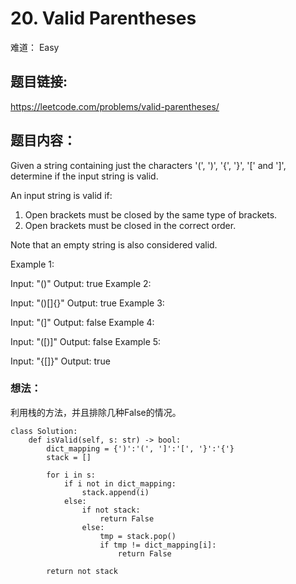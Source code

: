 # 20. Valid Parentheses
难道： Easy

## 题目链接:
<https://leetcode.com/problems/valid-parentheses/>

## 题目内容：
Given a string containing just the characters '(', ')', '{', '}', '[' and ']', determine if the input string is valid.

An input string is valid if:

1. Open brackets must be closed by the same type of brackets.
2. Open brackets must be closed in the correct order.

Note that an empty string is also considered valid.

Example 1:

Input: "()"
Output: true
Example 2:

Input: "()[]{}"
Output: true
Example 3:

Input: "(]"
Output: false
Example 4:

Input: "([)]"
Output: false
Example 5:

Input: "{[]}"
Output: true

### 想法：
利用栈的方法，并且排除几种False的情况。

```
class Solution:
    def isValid(self, s: str) -> bool:
        dict_mapping = {')':'(', ']':'[', '}':'{'}
        stack = []
        
        for i in s:
            if i not in dict_mapping:
                stack.append(i)
            else:
                if not stack:
                    return False
                else:
                    tmp = stack.pop()
                    if tmp != dict_mapping[i]:
                        return False
                    
        return not stack
```